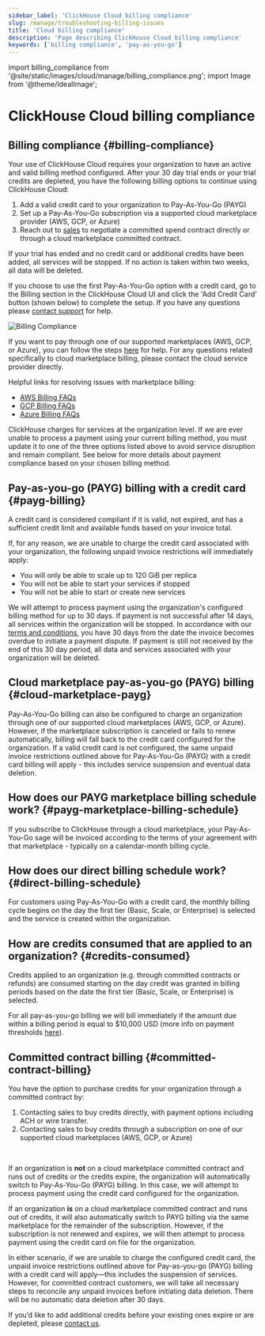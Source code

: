 ```yaml
---
sidebar_label: 'ClickHouse Cloud billing compliance'
slug: /manage/troubleshooting-billing-issues
title: 'Cloud billing compliance'
description: 'Page describing ClickHouse Cloud billing compliance'
keywords: ['billing compliance', 'pay-as-you-go']
---
```


import billing_compliance from '@site/static/images/cloud/manage/billing_compliance.png';
import Image from '@theme/IdealImage';

# ClickHouse Cloud billing compliance

## Billing compliance {#billing-compliance}

Your use of ClickHouse Cloud requires your organization to have an active and 
valid billing method configured. After your 30 day trial ends or your trial 
credits are depleted, you have the following billing options to continue using
ClickHouse Cloud:
1. Add a valid credit card to your organization to Pay-As-You-Go (PAYG)
2. Set up a Pay-As-You-Go subscription via a supported cloud marketplace provider (AWS, GCP, or Azure)
3. Reach out to [sales](https://clickhouse.com/company/contact) to negotiate a committed spend contract
   directly or through a cloud marketplace committed contract. 

If your trial has ended and no credit card or additional credits have been added,
all services will be stopped. If no action is taken within two weeks, all data 
will be deleted.

If you choose to use the first Pay-As-You-Go option with a credit card, go to the
Billing section in the ClickHouse Cloud UI and click the 'Add Credit Card' button
(shown below) to complete the setup. If you have any questions please 
[contact support](/about-us/support) for help.

<Image img={billing_compliance} alt="Billing Compliance" size="md"/>

If you want to pay through one of our supported marketplaces (AWS, GCP, or Azure),
you can follow the steps [here](https://clickhouse.com/docs/cloud/marketplace/marketplace-billing)
for help. For any questions related specifically to cloud marketplace billing,
please contact the cloud service provider directly.

Helpful links for resolving issues with marketplace billing:
- [AWS Billing FAQs](https://aws.amazon.com/aws-cost-management/aws-billing/faqs/)
- [GCP Billing FAQs](https://cloud.google.com/compute/docs/billing-questions)
- [Azure Billing FAQs](https://learn.microsoft.com/en-us/azure/cost-management-billing/cost-management-billing-faq)

ClickHouse charges for services at the organization level. If we are ever unable
to process a payment using your current billing method, you must update it to one
of the three options listed above to avoid service disruption and remain compliant.
See below for more details about payment compliance based on your chosen billing 
method.

## Pay-as-you-go (PAYG) billing with a credit card {#payg-billing}

A credit card is considered compliant if it is valid, not expired, and has a 
sufficient credit limit and available funds based on your invoice total.

If, for any reason, we are unable to charge the credit card associated with your 
organization, the following unpaid invoice restrictions will immediately apply:

- You will only be able to scale up to 120 GiB per replica
- You will not be able to start your services if stopped
- You will not be able to start or create new services

We will attempt to process payment using the organization's configured billing 
method for up to 30 days. If payment is not successful after 14 days, all services
within the organization will be stopped. In accordance with our [terms and conditions](https://clickhouse.com/legal/agreements/terms-of-service),
you have 30 days from the date the invoice becomes overdue to initiate a payment 
dispute. If payment is still not received by the end of this 30 day period, 
all data and services associated with your organization will be deleted.

## Cloud marketplace pay-as-you-go (PAYG) billing {#cloud-marketplace-payg}

Pay-As-You-Go billing can also be configured to charge an organization through 
one of our supported cloud marketplaces (AWS, GCP, or Azure). However, if the 
marketplace subscription is canceled or fails to renew automatically, billing will
fall back to the credit card configured for the organization. If a valid credit 
card is not configured, the same unpaid invoice restrictions outlined above for 
Pay-As-You-Go (PAYG) with a credit card billing will apply - this includes 
service suspension and eventual data deletion.

## How does our PAYG marketplace billing schedule work? {#payg-marketplace-billing-schedule}

If you subscribe to ClickHouse through a cloud marketplace, your Pay-As-You-Go 
sage will be invoiced according to the terms of your agreement with that 
marketplace - typically on a calendar-month billing cycle.

## How does our direct billing schedule work? {#direct-billing-schedule}

For customers using Pay-As-You-Go with a credit card, the monthly billing cycle 
begins on the day the first tier (Basic, Scale, or Enterprise) is selected and 
the service is created within the organization.

## How are credits consumed that are applied to an organization? {#credits-consumed}

Credits applied to an organization (e.g. through committed contracts or refunds)
are consumed starting on the day credit was granted in billing periods based on 
the date the first tier (Basic, Scale, or Enterprise) is selected.

For all pay-as-you-go billing we will bill immediately if the amount due within 
a billing period is equal to $10,000 USD (more info on payment thresholds [here](https://clickhouse.com/docs/cloud/billing/payment-thresholds)).

## Committed contract billing {#committed-contract-billing}

You have the option to purchase credits for your organization through a committed
contract by:
1. Contacting sales to buy credits directly, with payment options including ACH 
   or wire transfer.
2. Contacting sales to buy credits through a subscription on one of our supported
   cloud marketplaces (AWS, GCP, or Azure) 

<br/>

If an organization is **not** on a cloud marketplace committed contract and runs
out of credits or the credits expire, the organization will automatically switch 
to Pay-As-You-Go (PAYG) billing. In this case, we will attempt to process payment
using the credit card configured for the organization.

If an organization **is** on a cloud marketplace committed contract and runs out
of credits, it will also automatically switch to PAYG billing via the same 
marketplace for the remainder of the subscription. However, if the subscription 
is not renewed and expires, we will then attempt to process payment using the 
credit card on file for the organization.

In either scenario, if we are unable to charge the configured credit card, the 
unpaid invoice restrictions outlined above for Pay-as-you-go (PAYG) billing with 
a credit card will apply—this includes the suspension of services. However, for 
committed contract customers, we will take all necessary steps to reconcile any 
unpaid invoices before initiating data deletion. There will be no automatic data 
deletion after 30 days.

If you’d like to add additional credits before your existing ones expire or are 
depleted, please [contact us](https://clickhouse.com/company/contact).
